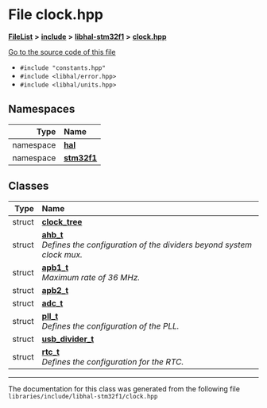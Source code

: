 

# File clock.hpp



[**FileList**](files.md) **>** [**include**](dir_cba0faac6e93618a6e2539705915bd70.md) **>** [**libhal-stm32f1**](dir_382b22576b48b83d585887c4aba4f004.md) **>** [**clock.hpp**](libhal-stm32f1_2clock_8hpp.md)

[Go to the source code of this file](libhal-stm32f1_2clock_8hpp_source.md)



* `#include "constants.hpp"`
* `#include <libhal/error.hpp>`
* `#include <libhal/units.hpp>`













## Namespaces

| Type | Name |
| ---: | :--- |
| namespace | [**hal**](namespacehal.md) <br> |
| namespace | [**stm32f1**](namespacehal_1_1stm32f1.md) <br> |


## Classes

| Type | Name |
| ---: | :--- |
| struct | [**clock\_tree**](structhal_1_1stm32f1_1_1clock__tree.md) <br> |
| struct | [**ahb\_t**](structhal_1_1stm32f1_1_1clock__tree_1_1ahb__t.md) <br>_Defines the configuration of the dividers beyond system clock mux._  |
| struct | [**apb1\_t**](structhal_1_1stm32f1_1_1clock__tree_1_1ahb__t_1_1apb1__t.md) <br>_Maximum rate of 36 MHz._  |
| struct | [**apb2\_t**](structhal_1_1stm32f1_1_1clock__tree_1_1ahb__t_1_1apb2__t.md) <br> |
| struct | [**adc\_t**](structhal_1_1stm32f1_1_1clock__tree_1_1ahb__t_1_1apb2__t_1_1adc__t.md) <br> |
| struct | [**pll\_t**](structhal_1_1stm32f1_1_1clock__tree_1_1pll__t.md) <br>_Defines the configuration of the PLL._  |
| struct | [**usb\_divider\_t**](structhal_1_1stm32f1_1_1clock__tree_1_1pll__t_1_1usb__divider__t.md) <br> |
| struct | [**rtc\_t**](structhal_1_1stm32f1_1_1clock__tree_1_1rtc__t.md) <br>_Defines the configuration for the RTC._  |



















































------------------------------
The documentation for this class was generated from the following file `libraries/include/libhal-stm32f1/clock.hpp`

